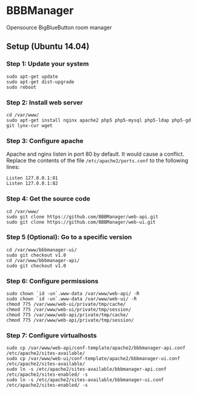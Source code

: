 # BBBManager

Opensource BigBlueButton room manager

## Setup (Ubuntu 14.04)

### Step 1: Update your system

    sudo apt-get update
    sudo apt-get dist-upgrade
    sudo reboot

### Step 2: Install web server

    cd /var/www/
    sudo apt-get install nginx apache2 php5 php5-mysql php5-ldap php5-gd git lynx-cur wget

### Step 3: Configure apache
Apache and nginx listen in port 80 by default. It would cause a conflict.
Replace the contents of the file `/etc/apache2/ports.conf` to the following lines:

    Listen 127.0.0.1:81
    Listen 127.0.0.1:82
    
### Step 4: Get the source code

    cd /var/www/
    sudo git clone https://github.com/BBBManager/web-api.git
    sudo git clone https://github.com/BBBManager/web-ui.git

### Step 5 (Optional): Go to a specific version

    cd /var/www/bbbmanager-ui/
    sudo git checkout v1.0
    cd /var/www/bbbmanager-api/
    sudo git checkout v1.0
    
### Step 6: Configure permissions

    sudo chown `id -un`.www-data /var/www/web-api/ -R
    sudo chown `id -un`.www-data /var/www/web-ui/ -R
    chmod 775 /var/www/web-ui/private/tmp/cache/
    chmod 775 /var/www/web-ui/private/tmp/session/
    chmod 775 /var/www/web-api/private/tmp/cache/
    chmod 775 /var/www/web-api/private/tmp/session/

### Step 7: Configure virtualhosts

    sudo cp /var/www/web-api/conf-template/apache2/bbbmanager-api.conf /etc/apache2/sites-available/
    sudo cp /var/www/web-ui/conf-template/apache2/bbbmanager-ui.conf /etc/apache2/sites-available/
    sudo ln -s /etc/apache2/sites-available/bbbmanager-api.conf /etc/apache2/sites-enabled/ -s
    sudo ln -s /etc/apache2/sites-available/bbbmanager-ui.conf /etc/apache2/sites-enabled/ -s
